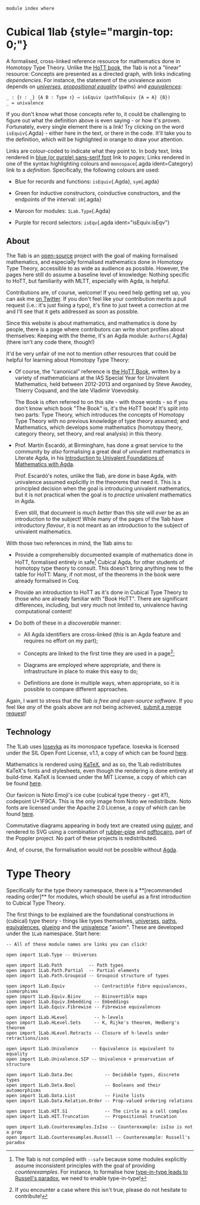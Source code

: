 ```

module index where
```

# Cubical 1lab {style="margin-top: 0;"}

A formalised, cross-linked reference resource for mathematics done in
Homotopy Type Theory. Unlike the [HoTT book], the 1lab is not a "linear"
resource: Concepts are presented as a directed graph, with links
indicating _dependencies_. For instance, the statement of the univalence
axiom depends on [_universes_](agda://1Lab.Type), [_propositional
equality_](agda://1Lab.Path) (paths) and [_equivalences_](agda://1Lab.Equiv):

[HoTT book]: https://homotopytypetheory.org/book/

<!--
```
open import 1Lab.Type
open import 1Lab.Equiv
open import 1Lab.Path
open import 1Lab.Univalence
open import 1Lab.HLevel
```
-->

```
_ : {ℓ : _} {A B : Type ℓ} → isEquiv (pathToEquiv {A = A} {B})
_ = univalence
```

If you don't know what those concepts refer to, it could be challenging
to figure out what the definition above is even saying - or how it's
proven. Fortunately, every single element there is a link! Try clicking
on the word `isEquiv`{.Agda} - either here in the text, or there in the
code. It'll take you to the definition, which will be highlighted in
orange to draw your attention.

Links are colour-coded to indicate what they point to. In body text,
links rendered in [blue (or purple) sans-serif font](index.html) link to
_pages_; Links rendered in one of the syntax highlighting colours and
`monospace`{.agda ident=Category} link to a _definition_. Specifically,
the following colours are used:

* Blue for records and functions: `isEquiv`{.Agda}, `sym`{.agda}

* Green for inductive constructors, coinductive constructors, and the
endpoints of the interval: `i0`{.agda}

* Maroon for modules: `1Lab.Type`{.Agda}

* Purple for record selectors: `isEqv`{.agda ident="isEquiv.isEqv"}

<!--
```
_ = i0
_ = isEquiv
_ = isEquiv.isEqv
_ = sym
```
-->

## About

The 1lab is an [open-source] project with the goal of making formalised
mathematics, and especially formalised mathematics done in Homotopy Type
Theory, accessible to as wide as audience as possible. However, the
pages here still do assume a baseline level of knowledge: Nothing
specific to HoTT, but familiarity with MLTT, especially with Agda, is
helpful.

[open-source]: https://gitlab.com/plt_amy/cubical-1lab

Contributions are, of course, welcome! If you need help getting set up,
you can ask me [on Twitter]. If you don't feel like your contribution
merits a pull request (i.e.: it's just fixing a typo), it's fine to just
tweet a correction at me and I'll see that it gets addressed as soon as
possible.

[on Twitter]: https://twitter.com/plt_amy

Since this website is about mathematics, and mathematics is done by
people, there is a page where contributors can write short profiles
about themselves: Keeping with the theme, it's an Agda module:
`Authors`{.Agda} (there isn't any code there, though!)

<!--
```
open import Authors
```
-->

It'd be very unfair of me not to mention other resources that could be
helpful for learning about Homotopy Type Theory:

* Of course, the “canonical” reference is [the HoTT Book], written by a
variety of mathematicians at the IAS Special Year for Univalent
Mathematics, held between 2012-2013 and organised by Steve Awodey,
Thierry Coquand, and the late Vladimir Voevodsky.

  The Book is often referred to on this site - with those words - so if
  you don't know which book "The Book" is, it's the HoTT book! It's
  split into two parts: Type Theory, which introduces the concepts of
  Homotopy Type Theory with no previous knowledge of type theory
  assumed; and Mathematics, which develops some mathematics (homotopy
  theory, category theory, set theory, and real analysis) in this theory.

[the HoTT Book]: https://homotopytypetheory.org/book

* Prof. Martín Escardó, at Birmingham, has done a great service to the
community by _also_ formalising a great deal of univalent mathematics in
Literate Agda, in his [Introduction to Univalent Foundations of
Mathematics with Agda].

  Prof. Escardó's notes, unlike the 1lab, are done in base Agda, with
  univalence assumed explicitly in the theorems that need it. This is a
  principled decision when the goal is introducing univalent
  mathematics, but it is not practical when the goal is to _practice_
  univalent mathematics in Agda.

  Even still, that document is _much better_ than this site will _ever_
  be as an introduction to the subject! While many of the pages of the
  1lab have introductory _flavour_, it is not meant as an introduction
  to the subject of univalent mathematics.

[Introduction to Univalent Foundations of Mathematics with Agda]: https://www.cs.bham.ac.uk/~mhe/HoTT-UF-in-Agda-Lecture-Notes/HoTT-UF-Agda.html

With those two references in mind, the 1lab aims to:

* Provide a comprehensibly documented example of mathematics done in
HoTT, formalised entirely in safe[^1] Cubical Agda, for other students
of homotopy type theory to consult. This doesn't bring anything new to
the table for HoTT: Many, if not most, of the theorems in the book were
already formalised in Coq.

[^1]: The 1lab is not compiled with `--safe` because some modules
explicitly assume inconsistent principles with the goal of providing
_counterexamples_. For instance, to formalise how [type-in-type leads to
Russell's paradox], we need to enable type-in-type!

[type-in-type leads to Russell's paradox]: 1Lab.Counterexamples.Russell.html

* Provide an introduction to HoTT as it's done in Cubical Type Theory to
those who are already familiar with "Book HoTT". There are significant
differences, including, but very much not limited to, univalence having
computational content!

* Do both of these in a _discoverable_ manner:

  * All Agda identifiers are
  cross-linked (this is an Agda feature and requires no effort on my
  part);

  * Concepts are linked to the first time they are used in a
  page[^2];

  * Diagrams are employed where appropriate, and there is
  infrastructure in place to make this easy to do;

  * Definitions are done in multiple ways, when appropriate, so it is
  possible to compare different approaches.

[^2]: If you encounter a case where this isn't true, please do not
hesitate to contribute!

Again, I want to stress that _the 1lab is free and open-source
software_. If you feel like _any_ of the goals above are not being
achieved, [submit a merge request]!

[submit a merge request]: https://gitlab.com/plt_amy/cubical-1lab/-/merge_requests

## Technology

The 1Lab uses [Iosevka](https://typeof.net/Iosevka/) as its monospace
typeface. Iosevka is licensed under the SIL Open Font License, v1.1, a
copy of which can be found [here](/static/licenses/LICENSE.Iosevka).

Mathematics is rendered using [KaTeX](https://katex.org), and as so, the
1Lab redistributes KaTeX's fonts and stylesheets, even though the
rendering is done entirely at build-time. KaTeX is licensed under the
MIT License, a copy of which can be found
[here](/static/licenses/LICENSE.KaTeX).

Our favicon is Noto Emoji's ice cube (cubical type theory - get it?),
codepoint U+1F9CA. This is the only image from Noto we redistribute.
Noto fonts are licensed under the Apache 2.0 License, a copy of which
can be found [here](/static/licenses/LICENSE.Noto).

Commutative diagrams appearing in body text are created using
[quiver](https://q.uiver.app), and rendered to SVG using a combination of
[rubber-pipe](https://github.com/petrhosek/rubber) and
[pdftocairo](https://poppler.freedesktop.org/), part of the Poppler
project. No part of these projects is redistributed.

And, of course, the formalisation would not be possible without
[Agda](https://github.com/agda/agda).

# Type Theory

<div class=warning>
Specifically for the type theory namespace, there is a **[recommended
reading order]** for modules, which should be useful as a first
introduction to Cubical Type Theory.
</div>

[recommended reading order]: agda://1Lab.index

The first things to be explained are the foundational constructions in
(cubical) type theory - things like types themselves, [universes],
[paths], [equivalences], [glueing] and the [univalence] "axiom". These
are developed under the `1Lab` namespace. Start here:

[universes]: agda://1Lab.Type
[paths]: agda://1Lab.Path
[equivalences]: agda://1Lab.Equiv
[glueing]: agda://1Lab.Univalence#Glue
[univalence]: agda://1Lab.Univalence#univalence

```
-- All of these module names are links you can click!

open import 1Lab.Type -- Universes

open import 1Lab.Path          -- Path types
open import 1Lab.Path.Partial  -- Partial elements
open import 1Lab.Path.Groupoid -- Groupoid structure of types

open import 1Lab.Equiv           -- Contractible fibre equivalences, isomorphisms
open import 1Lab.Equiv.Biinv     -- Biinvertible maps
open import 1Lab.Equiv.Embedding -- Embeddings
open import 1Lab.Equiv.Fibrewise -- Fibrewise equivalences

open import 1Lab.HLevel          -- h-levels
open import 1Lab.HLevel.Sets     -- K, Rijke's theorem, Hedberg's theorem
open import 1Lab.HLevel.Retracts -- Closure of h-levels under retractions/isos

open import 1Lab.Univalence     -- Equivalence is equivalent to equality
open import 1Lab.Univalence.SIP -- Univalence + preservation of structure

open import 1Lab.Data.Dec            -- Decidable types, discrete types
open import 1Lab.Data.Bool           -- Booleans and their automorphisms
open import 1Lab.Data.List           -- Finite lists
open import 1Lab.Data.Relation.Order -- Prop-valued ordering relations

open import 1Lab.HIT.S1              -- The circle as a cell complex
open import 1Lab.HIT.Truncation      -- Propositional truncation

open import 1Lab.Counterexamples.IsIso -- Counterexample: isIso is not a prop
open import 1Lab.Counterexamples.Russell -- Counterexample: Russell's paradox
```